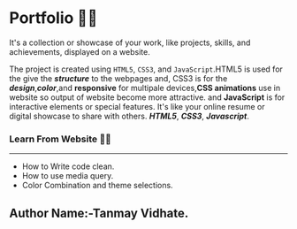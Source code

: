 # Portfolio 🙋‍♂️
It's a collection or showcase of your work, like projects, skills, and achievements, displayed on a website.  

The project is created using ```HTML5```, ```CSS3```, and ```JavaScript```.HTML5 is used for the give the ***structure*** to the webpages and, CSS3 is for the ***design***,***color***,and **responsive** for multipale devices,**CSS animations** use in website so output of website become more attractive.  and **JavaScript** is for interactive elements or special features.
It's like your online resume or digital showcase to share with others.
***HTML5***, ***CSS3***, ***Javascript***.


### Learn From Website 👨‍💻
---
- How to Write code clean.
- How to use media query.
- Color Combination and theme selections.


## Author Name:-Tanmay Vidhate.